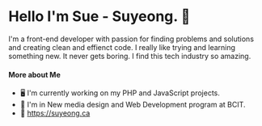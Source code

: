 Hello I'm Sue - Suyeong. :wave:
======

I'm a front-end developer with passion for finding problems and solutions and creating clean and effienct code. I really like trying and learning something new.
It never gets boring. I find this tech industry so amazing.

#### More about Me
- :desktop_computer: I'm currently working on my PHP and JavaScript projects.
- :memo: I'm in New media design and Web Development program at BCIT.
- :link: https://suyeong.ca
